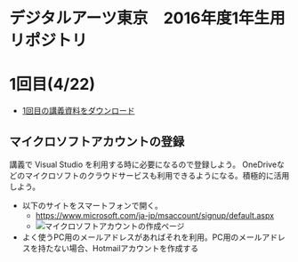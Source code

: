 # デジタルアーツ東京　2016年度1年生用リポジトリ

# 1回目(4/22)
- [1回目の講義資料をダウンロード](https://github.com/tanakaedu/dat16-1-spring/blob/master/00_2016.1.pptx?raw=true)

## マイクロソフトアカウントの登録
講義で Visual Studio を利用する時に必要になるので登録しよう。
OneDriveなどのマイクロソフトのクラウドサービスも利用できるようになる。積極的に活用しよう。

- 以下のサイトをスマートフォンで開く。
  - https://www.microsoft.com/ja-jp/msaccount/signup/default.aspx
  - ![マイクロソフトアカウントの作成ページ](https://github.com/tanakaedu/dat16-1-spring/blob/master/00_microsoftaccount.gif "マイクロソフトアカウントの作成ページ")
- よく使うPC用のメールアドレスがあればそれを利用。PC用のメールアドレスを持たない場合、Hotmailアカウントを作成する




